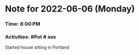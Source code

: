 # Note for 2022-06-06 (Monday)
### Time: 8:00 PM
### Activities: #Pot  # sex

Started house sitting in Portland
